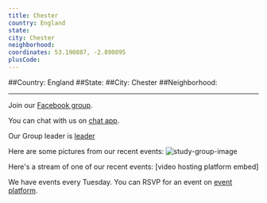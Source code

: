 ```yaml
---
title: Chester
country: England
state: 
city: Chester
neighborhood: 
coordinates: 53.190887, -2.890895
plusCode:
---
```


##Country: England
##State: 
##City: Chester
##Neighborhood: 
*****
Join our [Facebook group](https://www.facebook.com/groups/free.code.camp.chester).

You can chat with us on [chat app]().

Our Group leader is [leader]()

Here are some pictures from our recent events:
![study-group-image]()

Here's a stream of one of our recent events:
[video hosting platform embed]

We have events every Tuesday. You can RSVP for an event on [event platform]().
